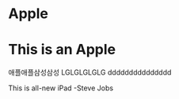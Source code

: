 # Apple

This is an Apple
=============

애플애플삼성삼성
LGLGLGLGLG
ddddddddddddddd

This is all-new iPad
-Steve Jobs

